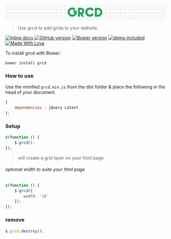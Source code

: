 ![grcd](img/grcd.png)

> Use grcd to add grids to your website.

[![Inline docs](http://inch-ci.org/github/chetanraj/grcd.svg?branch=master)](http://inch-ci.org/github/chetanraj/grcd) [![GitHub version](https://badge.fury.io/gh/chetanraj%2Fgrcd.svg)](https://badge.fury.io/gh/chetanraj%2Fgrcd) [![Bower version](https://badge.fury.io/bo/grcd.svg)](https://badge.fury.io/bo/grcd) [![demo included](https://img.shields.io/badge/demo-included-brightgreen.svg)](http://codepen.io/chetanraj/full/yOgGxr/)
[![Made With Love](https://img.shields.io/badge/Made%20With-Love-orange.svg)](https://github.com/chetanraj/grcd)

To install grcd with Bower:

```
bower install grcd
```

### How to use

Use the minified ```grcd.min.js``` from the dist folder & place the following in the head of your document.

```js
{
	dependencies : jQuery Latest
};
```

### Setup

```js
$(function () {
    $.grcd();
});
```

> will create a grid layer on your html page.

###### optional width to suite your html page

```js
$(function () {
    $.grcd({
        width: '16'
    });
});
```

### remove

```js
$.grcd.destroy();
```
